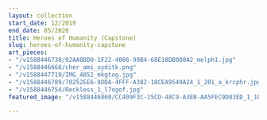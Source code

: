 ```yaml
---
layout: collection
start_date: 12/2019
end_date: 05/2020
title: Heroes of Humanity (Capstone)
slug: heroes-of-humanity-capstone
art_pieces:
- "/v1588446738/92AA0DD0-1F22-4086-99B4-68E18DB000A2_melph1.jpg"
- "/v1588446668/cher_ami_uyditk.png"
- "/v1588447719/IMG_4052_mkgtog.jpg"
- "/v1588446789/70252EE6-8DDA-4FFF-A382-18CEA9549A24_1_201_a_krcphr.jpg"
- "/v1588446754/Reckless_1_l7ogof.jpg"
featured_image: "/v1588446860/CC409F3C-25CD-48C9-A3EB-AA5FEC9D83ED_1_100_o_aiodfj.jpg"

---
```

